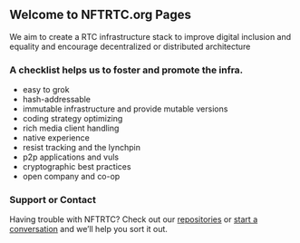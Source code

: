 ## Welcome to NFTRTC.org Pages

We aim to create a RTC infrastructure stack to improve digital inclusion and equality and encourage decentralized or distributed architecture  

### A checklist helps us to foster and promote the infra.
* easy to grok
* hash-addressable
* immutable infrastructure and provide mutable versions 
* coding strategy optimizing
* rich media client handling
* native experience
* resist tracking and the lynchpin
* p2p applications and vuls
* cryptographic best practices
* open company and co-op


### Support or Contact

Having trouble with NFTRTC? Check out our [repositories](https://github.com/NFTRTC/) or [start a conversation](https://groups.google.com/g/nftrtc) and we’ll help you sort it out.
